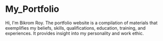 # My_Portfolio
Hi, I'm Bikrom Roy. The portfolio  website is a compilation of materials that exemplifies my beliefs, skills, qualifications, education, training, and experiences. It provides insight into my personality and work ethic.
